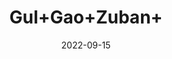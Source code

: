 ---
title: 'Gul+Gao+Zuban+'
date: '2022-09-15' 
metatag: '' 
inventory: '0' 
draft: false 
# meta description 
shortDescripton: ''
description: 'Herb'
longdescription: ''
featured: True
# product Price
price: '100.0'
# Product Short Description
shortDescription: ''
productID: '01B71B5C-5324-ED11-9968-005056B3A416'
type: 'products'
category: 'Herb' 
thumnailproduct: 'https://aminsaddiquidawakhana.eralive.net/images/products/01B71B5C-5324-ED11-9968-005056B3A4161.png' 
images:
  - image: 'images/products/01B71B5C-5324-ED11-9968-005056B3A4161.png'  
Variants:
---